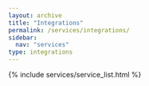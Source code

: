 ```yaml
---
layout: archive
title: "Integrations"
permalink: /services/integrations/
sidebar:
  nav: "services"
type: integrations
---
```


{% include services/service_list.html %}
